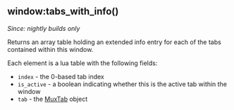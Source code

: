 ## window:tabs_with_info()

*Since: nightly builds only*

Returns an array table holding an extended info entry for each of the tabs
contained within this window.

Each element is a lua table with the following fields:

* `index` - the 0-based tab index
* `is_active` - a boolean indicating whether this is the active tab within the window
* `tab` - the [MuxTab](../MuxTab/index.md) object

